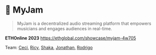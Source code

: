 # :watermelon: MyJam
> MyJam is a decentralized audio streaming platform that empowers musicians and engages audiences in real-time.

**ETHOnline 2023** https://ethglobal.com/showcase/myjam-4w705

Team:
[Ceci](https://github.com/orgs/MyJam-stream/people/hyperalchemy), [Ricy](https://github.com/orgs/MyJam-stream/people/Ricy137), [Shaka](https://github.com/orgs/MyJam-stream/people/ShakaLei), [Jonathan](https://github.com/orgs/MyJam-stream/people/jcruzfff), [Rodrigo](https://github.com/orgs/MyJam-stream/people/rdr-x)

